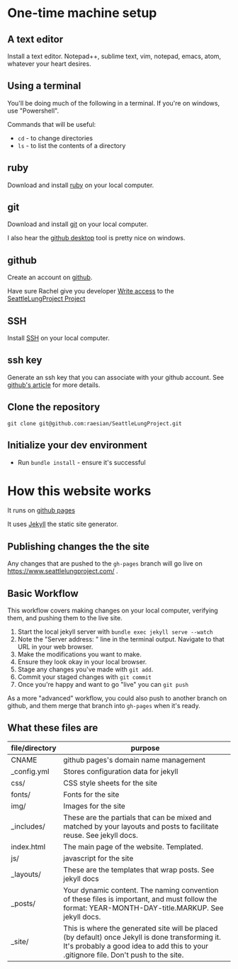 # One-time machine setup
## A text editor
Install a text editor. Notepad++, sublime text, vim, notepad, emacs, atom, whatever your heart desires.

## Using a terminal
You'll be doing much of the following in a terminal. If you're on windows, use "Powershell".

Commands that will be useful:
- `cd` - to change directories
- `ls` - to list the contents of a directory

## ruby
Download and install [ruby](https://www.ruby-lang.org/en/documentation/installation/) on your local computer.

## git
Download and install [git](https://git-scm.com/book/en/v2/Getting-Started-Installing-Git) on your local computer.

I also hear the [github desktop](https://desktop.github.com/) tool is pretty nice on windows.

## github
Create an account on [github](https://github.com/).

Have sure Rachel give you developer [Write access](https://docs.github.com/en/issues/planning-and-tracking-with-projects/managing-your-project/managing-access-to-your-projects#granting-a-collaborator-access-to-your-project) to the [SeattleLungProject Project](https://github.com/raesian/SeattleLungProject)

## SSH
Install [SSH](https://learn.microsoft.com/en-us/windows-server/administration/openssh/openssh_install_firstuse?tabs=gui) on your local computer.

## ssh key
Generate an ssh key that you can associate with your github account. See [github's article](https://docs.github.com/en/authentication/connecting-to-github-with-ssh/adding-a-new-ssh-key-to-your-github-account) for more details.

## Clone the repository
`git clone git@github.com:raesian/SeattleLungProject.git`

## Initialize your dev environment
- Run `bundle install` - ensure it's successful

# How this website works
It runs on [github pages](https://pages.github.com/)

It uses [Jekyll](https://jekyllrb.com/) the static site generator.

## Publishing changes the the site
Any changes that are pushed to the `gh-pages` branch will go live on https://www.seattlelungproject.com/ .

## Basic Workflow
This workflow covers making changes on your local computer, verifying them, and pushing them to the live site.

1. Start the local jekyll server with `bundle exec jekyll serve --watch`
2. Note the "Server address: " line in the terminal output. Navigate to that URL in your web browser.
3. Make the modifications you want to make.
4. Ensure they look okay in your local browser.
5. Stage any changes you've made with `git add`.
6. Commit your staged changes with `git commit`
7. Once you're happy and want to go "live" you can `git push`

As a more "advanced" workflow, you could also push to another branch on github, and them merge that branch into `gh-pages` when it's ready.

## What these files are
| file/directory | purpose                                                                                                                                                                                  |
|----------------|------------------------------------------------------------------------------------------------------------------------------------------------------------------------------------------|
| CNAME          | github pages's domain name management                                                                                                                                                    |
| _config.yml    | Stores configuration data for jekyll                                                                                                                                                     |
| css/           | CSS style sheets for the site                                                                                                                                                            |
| fonts/         | Fonts for the site                                                                                                                                                                       |
| img/           | Images for the site                                                                                                                                                                      |
| _includes/     | These are the partials that can be mixed and matched by your layouts and posts to facilitate reuse. See jekyll docs.                                                                     |
| index.html     | The main page of the website. Templated.                                                                                                                                                 |
| js/            | javascript for the site                                                                                                                                                                  |
| _layouts/      | These are the templates that wrap posts. See jekyll docs                                                                                                                                 |
| _posts/        | Your dynamic content. The naming convention of these files is important, and must follow the format: YEAR-MONTH-DAY-title.MARKUP. See jekyll docs.                                       |
| _site/         | This is where the generated site will be placed (by default) once Jekyll is done transforming it. It's probably a good idea to add this to your .gitignore file. Don't push to the site. |
